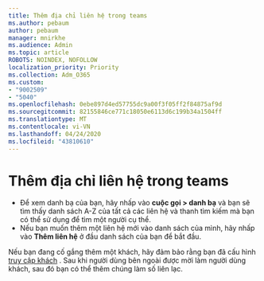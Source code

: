 ```yaml
---
title: Thêm địa chỉ liên hệ trong teams
ms.author: pebaum
author: pebaum
manager: mnirkhe
ms.audience: Admin
ms.topic: article
ROBOTS: NOINDEX, NOFOLLOW
localization_priority: Priority
ms.collection: Adm_O365
ms.custom:
- "9002509"
- "5040"
ms.openlocfilehash: 0ebe897d4ed57755dc9a00f3f05ff2f84875af9d
ms.sourcegitcommit: 82155846ce771c18050e6113d6c199b34a1504ff
ms.translationtype: MT
ms.contentlocale: vi-VN
ms.lasthandoff: 04/24/2020
ms.locfileid: "43810610"
---
```

# <a name="add-contacts-in-teams"></a>Thêm địa chỉ liên hệ trong teams

- Để xem danh bạ của bạn, hãy nhấp vào **cuộc gọi > danh bạ** và bạn sẽ tìm thấy danh sách A-Z của tất cả các liên hệ và thanh tìm kiếm mà bạn có thể sử dụng để tìm một người cụ thể. 
- Nếu bạn muốn thêm một liên hệ mới vào danh sách của mình, hãy nhấp vào **Thêm liên hệ** ở đầu danh sách của bạn để bắt đầu.

Nếu bạn đang cố gắng thêm một khách, hãy đảm bảo rằng bạn đã cấu hình [truy cập khách](https://docs.microsoft.com/microsoftteams/set-up-guests) . Sau khi người dùng bên ngoài được mời làm người dùng khách, sau đó bạn có thể thêm chúng làm số liên lạc.
